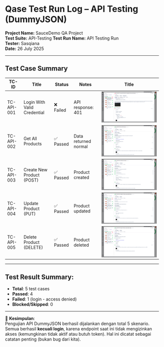 # Qase Test Run Log – API Testing (DummyJSON)

**Project Name:** SauceDemo QA Project  
**Test Suite:** API-Testing 
**Test Run Name:** API Testing Run        
**Tester:** Sasqiana        
**Date:** 26 July 2025

---

## Test Case Summary

| TC-ID          | Title                          | Status      | Notes                |Title                                                    |
|----------------|--------------------------------|-------------|----------------------|---------------------------------------------------------|
| TC-API-001     | Login With Valid Credential    | ❌ Failed   | API response: 401    | ![Test Run API](../documentations/Qase-API-test-001.png)|
| TC-API-002     | Get All Products               | ✅ Passed   | Data returned normal | ![Test Run API](../documentations/Qase-API-test-002.png)|
| TC-API-003     | Create New Product (POST)      | ✅ Passed   | Product created      | ![Test Run API](../documentations/Qase-API-test-003.png)|
| TC-API-004     | Update Product (PUT)           | ✅ Passed   | Product updated      | ![Test Run API](../documentations/Qase-API-test-004.png)|
| TC-API-005     | Delete Product (DELETE)        | ✅ Passed   | Product deleted      | ![Test Run API](../documentations/Qase-API-test-005.png)|

---

## Test Result Summary:
- **Total**: 5 test cases  
- **Passed**: 4  
- **Failed**: 1 (login - access denied)  
- **Blocked/Skipped**: 0  

---

📝 **Kesimpulan**:  
Pengujian API DummyJSON berhasil dijalankan dengan total 5 skenario. Semua berhasil **kecuali login**, karena endpoint saat ini tidak mengizinkan akses (kemungkinan tidak aktif atau butuh token). Hal ini dicatat sebagai catatan penting (bukan bug dari kita).

